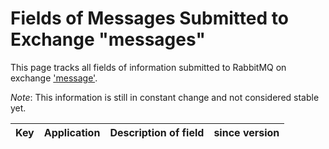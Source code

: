 Fields of Messages Submitted to Exchange "messages"
===================================================

This page tracks all fields of information submitted to RabbitMQ on exchange ['message'](messages-topics.md).

*Note*: This information is still in constant change and not considered stable yet.

Key | Application | Description of field | since version
----| ----------- | -------------------- | -------------

